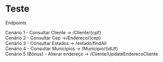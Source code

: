# Teste
<p>Endpoints</p>
Cenário 1 - Consultar Cliente -> /Cliente/{cpf}<br>
Cenário 2 - Consultar Cep ->/Endereco/{cep}<br>
Cenário 3 - Consultar Estados  -> /estado/findAll<br>
Cenário 4 - Consultar Municipios -> /Municipio/{idUf}<br>
Cenário 5 (Bônus) - Alterar endereço -> /Cliente/UpdateEnderecoCliente<br>



